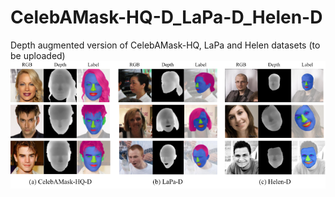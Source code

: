 # CelebAMask-HQ-D_LaPa-D_Helen-D

Depth augmented version of CelebAMask-HQ, LaPa and Helen datasets (to be uploaded)
![alt text](https://github.com/jyunlee/CelebAMask-HQ-D_LaPa-D_Helen-D/blob/main/images/img.png)
